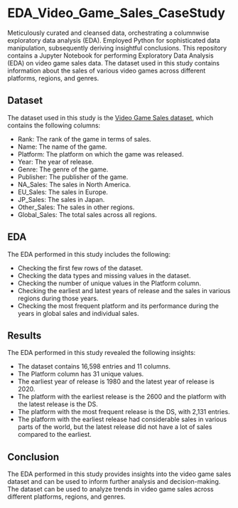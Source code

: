 # EDA_Video_Game_Sales_CaseStudy
Meticulously curated and cleansed data, orchestrating a columnwise exploratory data analysis (EDA). Employed Python for  sophisticated data manipulation, subsequently deriving insightful conclusions. This repository contains a Jupyter Notebook for performing Exploratory Data Analysis (EDA) on video game sales data. The dataset used in this study contains information about the sales of various video games across different platforms, regions, and genres.

## Dataset

The dataset used in this study is the [Video Game Sales dataset](https://www.kaggle.com/rush4ratio/videogamesales), which contains the following columns:

- Rank: The rank of the game in terms of sales.
- Name: The name of the game.
- Platform: The platform on which the game was released.
- Year: The year of release.
- Genre: The genre of the game.
- Publisher: The publisher of the game.
- NA\_Sales: The sales in North America.
- EU\_Sales: The sales in Europe.
- JP\_Sales: The sales in Japan.
- Other\_Sales: The sales in other regions.
- Global\_Sales: The total sales across all regions.

## EDA

The EDA performed in this study includes the following:

- Checking the first few rows of the dataset.
- Checking the data types and missing values in the dataset.
- Checking the number of unique values in the Platform column.
- Checking the earliest and latest years of release and the sales in various regions during those years.
- Checking the most frequent platform and its performance during the years in global sales and individual sales.

## Results

The EDA performed in this study revealed the following insights:

- The dataset contains 16,598 entries and 11 columns.
- The Platform column has 31 unique values.
- The earliest year of release is 1980 and the latest year of release is 2020.
- The platform with the earliest release is the 2600 and the platform with the latest release is the DS.
- The platform with the most frequent release is the DS, with 2,131 entries.
- The platform with the earliest release had considerable sales in various parts of the world, but the latest release did not have a lot of sales compared to the earliest.

## Conclusion

The EDA performed in this study provides insights into the video game sales dataset and can be used to inform further analysis and decision-making. The dataset can be used to analyze trends in video game sales across different platforms, regions, and genres.
